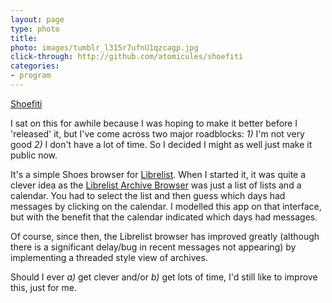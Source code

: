 ```yaml
---
layout: page
type: photo
title: 
photo: images/tumblr_l315r7ufnU1qzcagp.jpg
click-through: http://github.com/atomicules/shoefiti
categories: 
- program
---
```

[Shoefiti](http://github.com/atomicules/shoefiti)

I sat on this for awhile because I was hoping to make it better before I 'released' it, but I've come across two major roadblocks: *1)* I'm not very good *2)* I don't have a lot of time. So I decided I might as well just make it public now.

It's a simple Shoes browser for [Librelist](librelist.com/). When I started it, it was quite a clever idea as the [Librelist Archive Browser](http://librelist.com/browser/) was just a list of lists and a calendar. You had to select the list and then guess which days had messages by clicking on the calendar. I modelled this app on that interface, but with the benefit that the calendar indicated which days had messages.

Of course, since then, the Librelist browser has improved greatly (although there is a significant delay/bug in recent messages not appearing) by implementing a threaded style view of archives.

Should I ever *a)* get clever and/or *b)* get lots of time, I'd still like to improve this, just for me.
